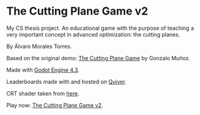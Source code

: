 # The Cutting Plane Game v2

My CS thesis project. An educational game with the purpose of teaching a very important concept in advanced optimization: the cutting planes.

By Álvaro Morales Torres.

Based on the original demo: [The Cutting Plane Game](https://gonzalomunoz.org/the-cutting-plane-game/) by Gonzalo Muñoz.

Made with [Godot Engine 4.3](https://godotengine.org).

Leaderboards made with and hosted on [Quiver](https://quiver.dev).

CRT shader taken from [here](https://godotshaders.com/shader/realistic-crt-shader/).

Play now: [The Cutting Plane Game v2](https://bigkwii.github.io/cutting-plane-game-2-web-test/).
